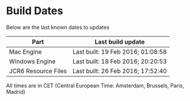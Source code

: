 # Build Dates

Below are the last known dates to updates

Part | Last build update
-----|-----
Mac Engine | Last built: 19 Feb 2016; 01:08:58
Windows Engine | Last built: 18 Feb 2016; 20:20:53
JCR6 Resource Files | Last built: 26 Feb 2016; 17:52:40
All times are in CET (Central European Time: Amsterdam, Brussels, Paris, Madrid)



